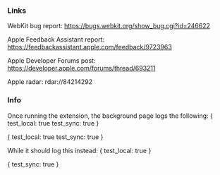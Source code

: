 ### Links
WebKit bug report:
https://bugs.webkit.org/show_bug.cgi?id=246622

Apple Feedback Assistant report:
https://feedbackassistant.apple.com/feedback/9723963

Apple Developer Forums post:
https://developer.apple.com/forums/thread/693211

Apple radar:
rdar://84214292

### Info
Once running the extension, the background page logs the following:
{
  test_local: true
  test_sync: true
}

{
  test_local: true
  test_sync: true
}

While it should log this instead:
{
  test_local: true
}

{
  test_sync: true
}
